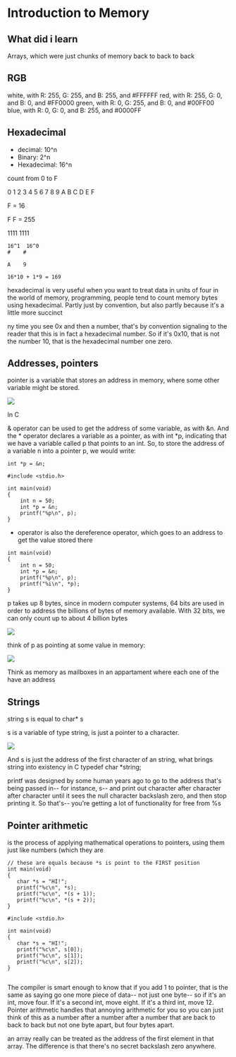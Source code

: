 # Introduction to Memory

## What did i learn

Arrays, which were just chunks of memory back to back to back

## RGB

white, with R: 255, G: 255, and B: 255, and #FFFFFF
red, with R: 255, G: 0, and B: 0, and #FF0000
green, with R: 0, G: 255, and B: 0, and #00FF00
blue, with R: 0, G: 0, and B: 255, and #0000FF

## Hexadecimal

- decimal: 10^n
- Binary: 2^n
- Hexadecimal: 16^n

count from 0 to F

0 1 2 3 4 5 6 7 8 9 A B C D E F

F = 16

F     F = 255 

1111 1111 

```
16^1  16^0
#    #

A    9

16*10 + 1*9 = 169

```

hexadecimal is very useful when you want to treat data in units of four
in the world of memory, programming, people tend to count memory bytes using hexadecimal. Partly just by convention, but also partly because it's a little more succinct 

ny time you see 0x and then a number, that's by convention  signaling to the reader that this is in fact a hexadecimal number. So if it's 0x10, that is not the number 10, that is the hexadecimal number one zero. 


## Addresses, pointers

pointer is a variable that stores an address in memory, where some other variable might be stored.

<img src= "https://cs50.harvard.edu/x/2022/notes/4/addresses.png">

In C

& operator can be used to get the address of some variable, as with &n. And the * operator declares a variable as a pointer, as with int *p, indicating that we have a variable called p that points to an int. So, to store the address of a variable n into a pointer p, we would write:

<code>int *p = &n;</code>

```
#include <stdio.h>

int main(void)
{
    int n = 50;
    int *p = &n;
    printf("%p\n", p);
}

```

 * operator is also the dereference operator, which goes to an address to get the value stored there

```
int main(void)
{
    int n = 50;
    int *p = &n;
    printf("%p\n", p);
    printf("%i\n", *p);
}
```
p takes up 8 bytes, since in modern computer systems, 64 bits are used in order to address the billions of bytes of memory available. With 32 bits, we can only count up to about 4 billion bytes

<img src ="https://cs50.harvard.edu/x/2022/notes/4/p.png">

think of p as pointing at some value in memory:

<img src ="https://cs50.harvard.edu/x/2022/notes/4/pointing.png">

Think as memory as mailboxes in an appartament where each one of the have an address

## Strings

string s is equal to char* s

s is a variable of type string, is just a pointer to a character.

<img src ="https://cs50.harvard.edu/x/2022/notes/4/s_pointer.png">

And s is just the address of the first character of an string, what brings string into existency in C typedef char *string;

printf was designed by some human years ago to go to the address that's being passed in-- for instance, s-- and print out character after character after character until it sees the null character backslash zero, and then stop printing it. So that's-- you're getting a lot of functionality for free from %s


## Pointer arithmetic

 is the process of applying mathematical operations to pointers, using them just like numbers (which they are
 
 ```
 // these are equals because *s is point to the FIRST position
int main(void)
{
    char *s = "HI!";
    printf("%c\n", *s); 
    printf("%c\n", *(s + 1));
    printf("%c\n", *(s + 2));
}

#include <stdio.h>

int main(void)
{
    char *s = "HI!";
    printf("%c\n", s[0]);
    printf("%c\n", s[1]);
    printf("%c\n", s[2]);
}


 ```


The compiler is smart enough to know that if you add 1 to  pointer, that is the same as saying go one more piece of data-- not just one byte-- so if it's an int, move four. If it's a second int, move eight. If it's a third int, move 12. Pointer arithmetic handles that annoying arithmetic for you so you can just think of this as a number after a number after a number that are back to back to back but not one byte apart, but four bytes apart. 

an array really can be treated as the address of the first element in that array. The difference is that there's no secret backslash zero anywhere.
